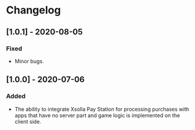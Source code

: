 # Changelog

## [1.0.1] - 2020-08-05 

### Fixed
- Minor bugs.


## [1.0.0] - 2020-07-06 

### Added 
- The ability to integrate Xsolla Pay Station for processing purchases with apps that have no server part and game logic is implemented on the client side.




